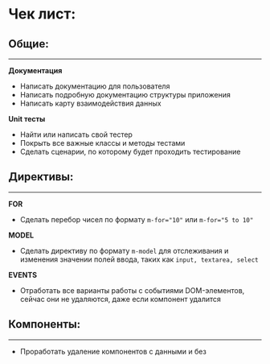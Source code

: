 # Чек лист:

## Общие:
***

**Документация**

- Написать документацию для пользователя
- Написать подробную документацию структуры приложения
- Написать карту взаимодействия данных

**Unit тесты**

- Найти или написать свой тестер
- Покрыть все важные классы и методы тестами
- Сделать сценарии, по которому будет проходить тестирование

## Директивы:
***

**FOR**

- Сделать перебор чисел по формату `m-for="10"` или `m-for="5 to 10"`

**MODEL**

- Сделать директиву по формату `m-model` для отслеживания и изменения значении полей ввода, таких как `input, textarea, select`

**EVENTS**

- Отработать все варианты работы с событиями DOM-элементов, сейчас они не удаляются, даже если компонент удалится

## Компоненты:
***

- Проработать удаление компонентов с данными и без